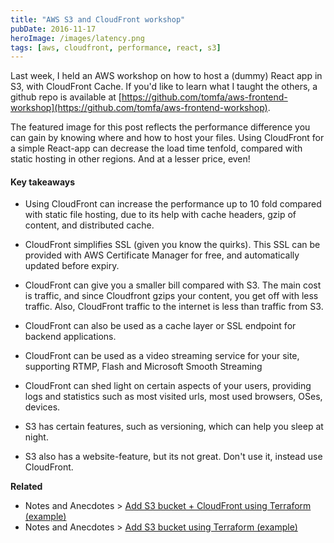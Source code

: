 ```yaml
---
title: "AWS S3 and CloudFront workshop"
pubDate: 2016-11-17
heroImage: /images/latency.png
tags: [aws, cloudfront, performance, react, s3]
---
```


Last week, I held an AWS workshop on how to host a (dummy) React app in S3, with CloudFront Cache. If you'd like to learn what I taught the others, a github repo is available at [https://github.com/tomfa/aws-frontend-workshop](https://github.com/tomfa/aws-frontend-workshop).

The featured image for this post reflects the performance difference you can gain by knowing where and how to host your files. Using CloudFront for a simple React-app can decrease the load time tenfold, compared with static hosting in other regions. And at a lesser price, even!

#### Key takeaways

- Using CloudFront can increase the performance up to 10 fold compared with static file hosting, due to its help with cache headers, gzip of content, and distributed cache.

- CloudFront simplifies SSL (given you know the quirks). This SSL can be provided with AWS Certificate Manager for free, and automatically updated before expiry.

- CloudFront can give you a smaller bill compared with S3. The main cost is traffic, and since Cloudfront gzips your content, you get off with less traffic. Also, CloudFront traffic to the internet is less than traffic from S3.

- CloudFront can also be used as a cache layer or SSL endpoint for backend applications.

- CloudFront can be used as a video streaming service for your site, supporting RTMP, Flash and Microsoft Smooth Streaming

- CloudFront can shed light on certain aspects of your users, providing logs and statistics such as most visited urls, most used browsers, OSes, devices.

- S3 has certain features, such as versioning, which can help you sleep at night.

- S3 also has a website-feature, but its not great. Don't use it, instead use CloudFront.

**Related**

- Notes and Anecdotes > [Add S3 bucket + CloudFront using Terraform (example)](http://notes.webutvikling.org/s3-bucket-cloudfront-using-terraform/)
- Notes and Anecdotes > [Add S3 bucket using Terraform (example)](http://notes.webutvikling.org/add-s3-bucket-using-terraform/)
